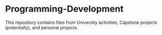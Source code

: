 # Programming-Development
This repository contains files from University activities, Capstone projects (potentially), and personal projects.
